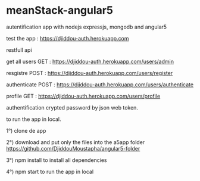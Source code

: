 # meanStack-angular5
autentification app with nodejs expressjs, mongodb and angular5 


test the app :  https://djiddou-auth.herokuapp.com

restfull api 

get all users GET : https://djiddou-auth.herokuapp.com/users/admin

resgistre POST : https://djiddou-auth.herokuapp.com/users/register

authenticate POST : https://djiddou-auth.herokuapp.com/users/authenticate

profile GET : https://djiddou-auth.herokuapp.com/users/profile


authentification crypted password by json web token. 

to run the app in local.


1°) clone de app

2°) download and put only the files into the  a5app folder https://github.com/DjiddouMoustapha/angular5-folder 

3°) npm install to install all dependencies 

4°)  npm start to run the app in local





